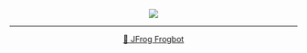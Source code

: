 <div align='center'>

[![](https://raw.githubusercontent.com/jfrog/frogbot/master/resources/v2/noVulnerabilityBannerMR.png)](https://github.com/jfrog/frogbot#readme)

</div>



---
<div align='center'>

[🐸 JFrog Frogbot](https://github.com/jfrog/frogbot#readme)

</div>
